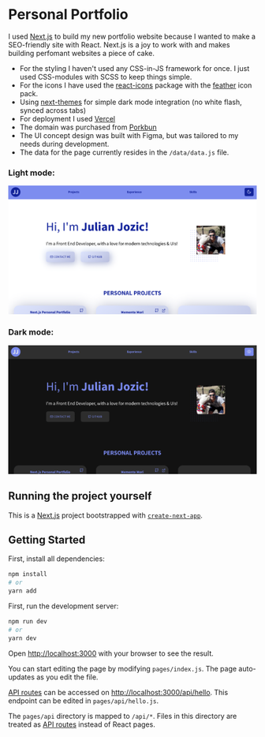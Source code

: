 # Personal Portfolio

I used [Next.js](https://nextjs.org/) to build my new portfolio website because I wanted to make a SEO-friendly site with React. Next.js is a joy to work with and makes building perfomant websites a piece of cake.

- For the styling I haven't used any CSS-in-JS framework for once. I just used CSS-modules with SCSS to keep things simple.
- For the icons I have used the [react-icons](https://react-icons.github.io/react-icons/) package with the [feather](https://feathericons.com/) icon pack.
- Using [next-themes](https://github.com/pacocoursey/next-themes) for simple dark mode integration (no white flash, synced across tabs)
- For deployment I used [Vercel](https://vercel.com/)
- The domain was purchased from [Porkbun](https://porkbun.com/)
- The UI concept design was built with Figma, but was tailored to my needs during development.
- The data for the page currently resides in the `/data/data.js` file.

### Light mode:
![Screenshot of light mode version](/assets/light-mode.png)
### Dark mode:
![Screenshot of dark mode version](/assets/dark-mode.png)

## Running the project yourself

This is a [Next.js](https://nextjs.org/) project bootstrapped with [`create-next-app`](https://github.com/vercel/next.js/tree/canary/packages/create-next-app).




## Getting Started

First, install all dependencies:

```bash
npm install
# or
yarn add
```

First, run the development server:

```bash
npm run dev
# or
yarn dev
```

Open [http://localhost:3000](http://localhost:3000) with your browser to see the result.

You can start editing the page by modifying `pages/index.js`. The page auto-updates as you edit the file.

[API routes](https://nextjs.org/docs/api-routes/introduction) can be accessed on [http://localhost:3000/api/hello](http://localhost:3000/api/hello). This endpoint can be edited in `pages/api/hello.js`.

The `pages/api` directory is mapped to `/api/*`. Files in this directory are treated as [API routes](https://nextjs.org/docs/api-routes/introduction) instead of React pages.


